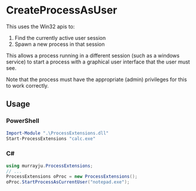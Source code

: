 
CreateProcessAsUser
===================

This uses the Win32 apis to:

1. Find the currently active user session
2. Spawn a new process in that session

This allows a process running in a different session (such as a windows service) to start a process with a graphical user interface that the user must see.

Note that the process must have the appropriate (admin) privileges for this to work correctly.

## Usage
### PowerShell
```PowerShell
Import-Module ".\ProcessExtensions.dll"
Start-ProcessExtensions "calc.exe"
```
### C#
```C#
using murrayju.ProcessExtensions;
// ...
ProcessExtensions oProc = new ProcessExtensions();
oProc.StartProcessAsCurrentUser("notepad.exe");
```

